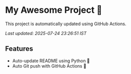 # My Awesome Project 🚀

This project is automatically updated using GitHub Actions.

_Last updated: 2025-07-24 23:26:51 IST_

## Features
- Auto-update README using Python 🐍
- Auto Git push with GitHub Actions 🤖
